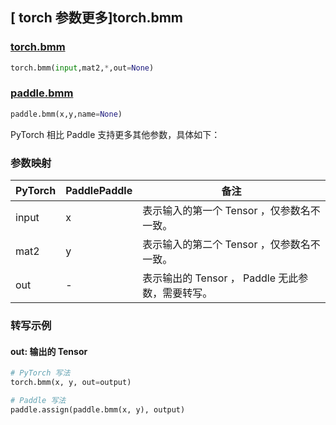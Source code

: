 ## [ torch 参数更多]torch.bmm

### [torch.bmm](https://pytorch.org/docs/stable/generated/torch.bmm.html?highlight=bmm#torch.bmm)

```python
torch.bmm(input,mat2,*,out=None)
```

### [paddle.bmm](https://www.paddlepaddle.org.cn/documentation/docs/zh/develop/api/paddle/bmm_cn.html)

```python
paddle.bmm(x,y,name=None)
```

PyTorch 相比 Paddle 支持更多其他参数，具体如下：

### 参数映射

| PyTorch | PaddlePaddle | 备注 |
| ------- | ------- | ------- |
| input | x | 表示输入的第一个 Tensor ，仅参数名不一致。 |
| mat2 | y | 表示输入的第二个 Tensor ，仅参数名不一致。 |
| out | - | 表示输出的 Tensor ， Paddle 无此参数，需要转写。 |

### 转写示例

#### out: 输出的 Tensor

```python
# PyTorch 写法
torch.bmm(x, y, out=output)

# Paddle 写法
paddle.assign(paddle.bmm(x, y), output)
```
